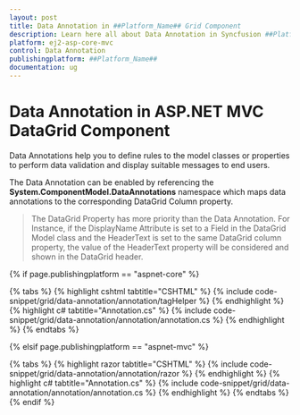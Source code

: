 ```yaml
---
layout: post
title: Data Annotation in ##Platform_Name## Grid Component
description: Learn here all about Data Annotation in Syncfusion ##Platform_Name## Grid component of Syncfusion Essential JS 2 and more.
platform: ej2-asp-core-mvc
control: Data Annotation
publishingplatform: ##Platform_Name##
documentation: ug
---
```


# Data Annotation in ASP.NET MVC DataGrid Component

Data Annotations help you to define rules to the model classes or properties to perform data validation and display suitable messages to end users.

The Data Annotation can be enabled by referencing the **System.ComponentModel.DataAnnotations** namespace which maps data annotations to the corresponding DataGrid Column property.

> The DataGrid Property has more priority than the Data Annotation. For Instance, if the DisplayName Attribute is set to a Field in the DataGrid Model class and the HeaderText is set to the same DataGrid column property, the value of the HeaderText property will be considered and shown in the DataGrid header.

{% if page.publishingplatform == "aspnet-core" %}

{% tabs %}
{% highlight cshtml tabtitle="CSHTML" %}
{% include code-snippet/grid/data-annotation/annotation/tagHelper %}
{% endhighlight %}
{% highlight c# tabtitle="Annotation.cs" %}
{% include code-snippet/grid/data-annotation/annotation/annotation.cs %}
{% endhighlight %}
{% endtabs %}

{% elsif page.publishingplatform == "aspnet-mvc" %}

{% tabs %}
{% highlight razor tabtitle="CSHTML" %}
{% include code-snippet/grid/data-annotation/annotation/razor %}
{% endhighlight %}
{% highlight c# tabtitle="Annotation.cs" %}
{% include code-snippet/grid/data-annotation/annotation/annotation.cs %}
{% endhighlight %}
{% endtabs %}
{% endif %}